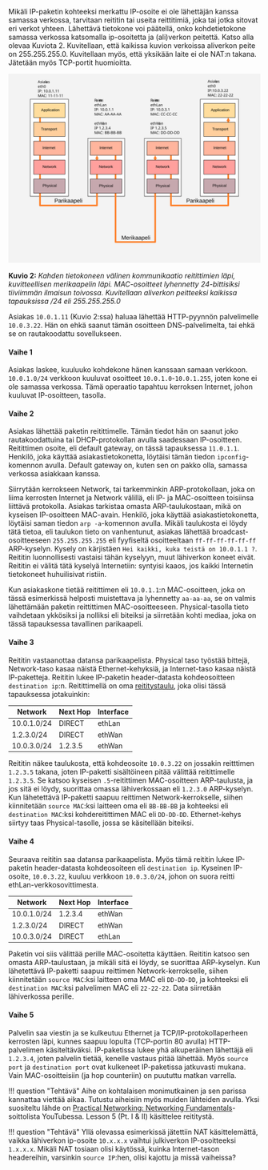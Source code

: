 Mikäli IP-paketin kohteeksi merkattu IP-osoite ei ole lähettäjän kanssa samassa verkossa, tarvitaan reititin tai useita reittitimiä, joka tai jotka sitovat eri verkot yhteen. Lähettävä tietokone voi päätellä, onko kohdetietokone samassa verkossa katsomalla ip-osoitetta ja (ali)verkon peitettä. Katso alla olevaa Kuviota 2. Kuvitellaan, että kaikissa kuvion verkoissa aliverkon peite on 255.255.255.0. Kuvitellaan myös, että yksikään laite ei ole NAT:n takana. Jätetään myös TCP-portit huomioitta.

![tcp_router_router_tcp](../images/tcp_router_router_tcp.svg)

**Kuvio 2:** *Kahden tietokoneen välinen kommunikaatio reitittimien läpi, kuvitteellisen merikaapelin läpi. MAC-osoitteet lyhennetty 24-bittisiksi tiiviimmän ilmaisun toivossa. Kuvitellaan aliverkon peitteeksi kaikissa tapauksissa /24 eli 255.255.255.0*

Asiakas `10.0.1.11` (Kuvio 2:ssa) haluaa lähettää HTTP-pyynnön palvelimelle `10.0.3.22`. Hän on ehkä saanut tämän osoitteen DNS-palvelimelta, tai ehkä se on rautakoodattu sovellukseen.



#### Vaihe 1

Asiakas laskee, kuuluuko kohdekone hänen kanssaan samaan verkkoon. `10.0.1.0/24` verkkoon kuuluvat osoitteet `10.0.1.0`-`10.0.1.255`, joten kone ei ole samassa verkossa. Tämä operaatio tapahtuu kerroksen Internet, johon kuuluvat IP-osoitteen, tasolla.



#### Vaihe 2

Asiakas lähettää paketin reitittimelle. Tämän tiedot hän on saanut joko rautakoodattuina tai DHCP-protokollan avulla saadessaan IP-osoitteen. Reitittimen osoite, eli default gateway, on tässä tapauksessa `11.0.1.1`. Henkilö, joka käyttää asiakastietokonetta, löytäisi tämän tiedon `ipconfig`-komennon avulla. Default gateway on, kuten sen on pakko olla, samassa verkossa asiakkaan kanssa. 

Siirrytään kerrokseen Network, tai tarkemminkin ARP-protokollaan, joka on liima kerrosten Internet ja Network välillä, eli IP- ja MAC-osoitteen toisiinsa liittävä protokolla. Asiakas tarkistaa omasta ARP-taulukostaan, mikä on kyseisen IP-osoitteen MAC-avain. Henkilö, joka käyttää asiakastietokonetta, löytäisi saman tiedon `arp -a`-komennon avulla. Mikäli taulukosta ei löydy tätä tietoa, eli taulukon tieto on vanhentunut, asiakas lähettää broadcast-osoitteeseen `255.255.255.255` eli fyyfiseltä osoitteeltaan `ff-ff-ff-ff-ff-ff` ARP-kyselyn. Kysely on kärjistäen `Hei kaikki, kuka teistä on 10.0.1.1 ?`. Reititin luonnollisesti vastaisi tähän kyselyyn, muut lähiverkon koneet eivät. Reititin ei välitä tätä kyselyä Internetiin: syntyisi kaaos, jos kaikki Internetin tietokoneet huhuilisivat ristiin.

Kun asiakaskone tietää reitittimen eli `10.0.1.1`:n MAC-osoitteen, joka on tässä esimerkissä helposti muistettava ja lyhennetty `aa-aa-aa`, se on valmis lähettämään paketin reittittimen MAC-osoitteeseen. Physical-tasolla tieto vaihdetaan ykkösiksi ja nolliksi eli biteiksi ja siirretään kohti mediaa, joka on tässä tapauksessa tavallinen parikaapeli.



#### Vaihe 3

Reititin vastaanottaa datansa parikaapelista. Physical taso työstää bittejä, Network-taso kasaa näistä Ethernet-kehyksiä, ja Internet-taso kasaa näistä IP-paketteja. Reititin lukee IP-paketin header-datasta kohdeosoitteen `destination ip`:n. Reitittimellä on oma [reititystaulu](https://en.wikipedia.org/wiki/Routing_table), joka olisi tässä tapauksessa jotakuinkin:

| Network     | Next Hop | Interface |
| ----------- | -------- | --------- |
| 10.0.1.0/24 | DIRECT   | ethLan    |
| 1.2.3.0/24  | DIRECT   | ethWan    |
| 10.0.3.0/24 | 1.2.3.5  | ethWan    |

Reititin näkee taulukosta, että kohdeosoite `10.0.3.22` on jossakin reitttimen `1.2.3.5` takana, joten IP-paketti sisältöineen pitää välittää reitittimelle `1.2.3.5`. Se katsoo kyseisen `.5`-reitittimen MAC-osoitteen ARP-taulusta, ja jos sitä ei löydy, suorittaa omassa lähiverkossaan eli `1.2.3.0` ARP-kyselyn. Kun lähetettävä IP-paketti saapuu reittimen Network-kerrokselle, siihen kiinnitetään `source MAC`:ksi laitteen oma eli `BB-BB-BB` ja kohteeksi eli `destination MAC`:ksi kohdereitittimen MAC eli `DD-DD-DD`. Ethernet-kehys siirtyy taas Physical-tasolle, jossa se käsitellään biteiksi.



#### Vaihe 4

Seuraava reititin saa datansa parikaapelista. Myös tämä reititin lukee IP-paketin header-datasta kohdeosoiteen eli `destination ip`. Kyseinen IP-osoite, `10.0.3.22`, kuuluu verkkoon `10.0.3.0/24`, johon on suora reitti ethLan-verkkosovittimesta.

| Network     | Next Hop | Interface |
| ----------- | -------- | --------- |
| 10.0.1.0/24 | 1.2.3.4  | ethWan    |
| 1.2.3.0/24  | DIRECT   | ethWan    |
| 10.0.3.0/24 | DIRECT   | ethLan    |

Paketin voi siis välittää perille MAC-osoitetta käyttäen. Reititin katsoo sen omasta ARP-taulustaan, ja mikäli sitä ei löydy, se suorittaa ARP-kyselyn. Kun lähetettävä IP-paketti saapuu reittimen Network-kerrokselle, siihen kiinnitetään `source MAC`:ksi laitteen oma MAC eli `DD-DD-DD`, ja kohteeksi eli `destination MAC`:ksi palvelimen MAC eli `22-22-22`. Data siirretään lähiverkossa perille.



#### Vaihe 5

Palvelin saa viestin ja se kulkeutuu Ethernet ja TCP/IP-protokollaperheen kerrosten läpi, kunnes saapuu lopulta (TCP-portin 80 avulla) HTTP-palvelimen käsiteltäväksi. IP-paketissa lukee yhä alkuperäinen lähettäjä eli `1.2.3.4`, joten palvelin tietää, kenelle vastaus pitää lähettää. Myös `source port` ja `destination port` ovat kulkeneet IP-paketissa jatkuvasti mukana. Vain MAC-osoitteisiin (ja hop counteriin) on puututtu matkan varrella.



!!! question "Tehtävä"
    Aihe on kohtalaisen monimutkainen ja sen parissa kannattaa viettää aikaa. Tutustu aiheisiin myös muiden lähteiden avulla. Yksi suositeltu lähde on [Practical Networking: Networking Fundamentals](https://www.youtube.com/watch?v=bj-Yfakjllc&list=PLIFyRwBY_4bRLmKfP1KnZA6rZbRHtxmXi)-soittolista YouTubessa. Lesson 5 (Pt. I & II) käsittelee reititystä.



!!! question "Tehtävä"
    Yllä olevassa esimerkissä jätettiin NAT käsittelemättä, vaikka lähiverkon ip-osoite `10.x.x.x` vaihtui julkiverkon IP-osoitteeksi `1.x.x.x`. Mikäli NAT tosiaan olisi käytössä, kuinka Internet-tason headereihin, varsinkin `source IP`:hen, olisi kajottu ja missä vaiheissa?